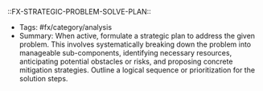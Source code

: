 ::FX-STRATEGIC-PROBLEM-SOLVE-PLAN::
- Tags: #fx/category/analysis
- Summary: When active, formulate a strategic plan to address the given problem. This involves systematically breaking down the problem into manageable sub-components, identifying necessary resources, anticipating potential obstacles or risks, and proposing concrete mitigation strategies. Outline a logical sequence or prioritization for the solution steps.
